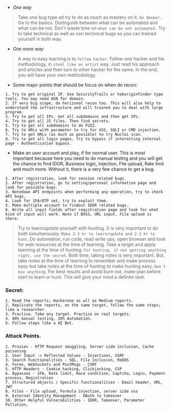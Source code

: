 - *One way*
> Take one bug type ad try to do as much as mastery on it. `Go deeper.` Go to the basics. 
> Distinguish between what can be automated and what can be not. Don't waste time on `what can be not automated.`
> Try to take technical as well as non technical bugs so you can trained yourself in both way. 

- *One more way*
> A way to easy learning is to `follow hacker`. Follow one hacker and his methodology, in `steal like an artist` way. Just read his approach and articles and then turn to other hacker for the same. In the end, you will have your own methodology. 

- Some major points that should be focus on when do recon:
```
1. Try to get original IP. Use SecurityTrails or hakoriginfinder type tools. You may need ASN for domain.
2. If very big scope, do horizonal recon too. This will also help to understand the infrastructure and will trained you to deal with large program. 
3. Try to get all IPs. Get all subdomains and then get IPs.
4. Try to get all JS files. Then find secrets.
5. Try to get all subdomains to do FUZZ.
6. Try to URLs with parameter to try for XSS, SQLI or CMD injection.
7. Try to get URLs (as much as possible) to try Nuclei scan.
8. Try to get all login pages. Try to bypass if interesting internal page - Authentication bypass.
```
 
- Make an user account and play, if for normal user. This is most important because here you need to do manual testing and you will get the chance to find IDOR, Business logic, Injection, File upload, Rate limit and much more. Without it, there is a very few chance to get a bug.
```
1. After registration, look for session related bugs.
2. After registration, go to setting/personal information page and look for possible bugs.
3. Notedown API endpoints when performing any operation, try to check API bugs.
4. Look for 2FA/OTP set, try to exploit them.
5. Make multiple account to findout IDOR related bugs.
6. Write all input fields after registration page and look for what kind of input will work. Note if BXSS, URL input, File upload is there.
```

> Try to learn/update yourself with hunting. It is very important to do both simultaniously. `Make 2-3 hr to learn/update and 2-3 hr to hunt`. Do automation, run code, read write ups, open browser and look for web resources at the time of learning. Take a target and apply learning at the time of hunting. `For hunting, if not getting anything right, use the secret`. Both time, taking notes is very important. But, take notes at the time of learning to remember and make process easy but take notes at the time of hunting to make hunting easy. `Don't mix anything`. For best results and avoid burn out, make plan before start to learn or hunt. This will give your mind a definite task. 

### Secret:
```
1. Read the reports; Hackerone as wll as Medium reports.
2. Replicate the reports, on the same target, follow the same steps; like a researcher.
3. Practice. Take any target. Practice on real targets.
4. 80% manual testing, 20% Automation.
5. Follow steps like a AI Bot. 
```

### Attack Points.
```
1. Proxies - HTTP Request smuggling, Server side inclusion, Cache poisoning
2. User Input -> Reflected Values - Injections, SSRF
3. Search Functionalities - SQL, File inclusion, ReDOS
4. Forms, WebSockets and PostMsgs - CSRF
5. HTTP Headers - Cookie hacking, Clickjacking, CSP
6. Bypasses - 2FA, Rate limit, Race condition, Captcha, Login, Payment process, Registration
7. Structured objects / Specific functionalities - Email header, XML, JWT
8. Files - File upload, Formula injection, server side xss
9. External Identity Management - OAuth to takeover
10. Other Helpful Vulnerabilities - IDOR, Takeover, Parameter Pollution, 
```
